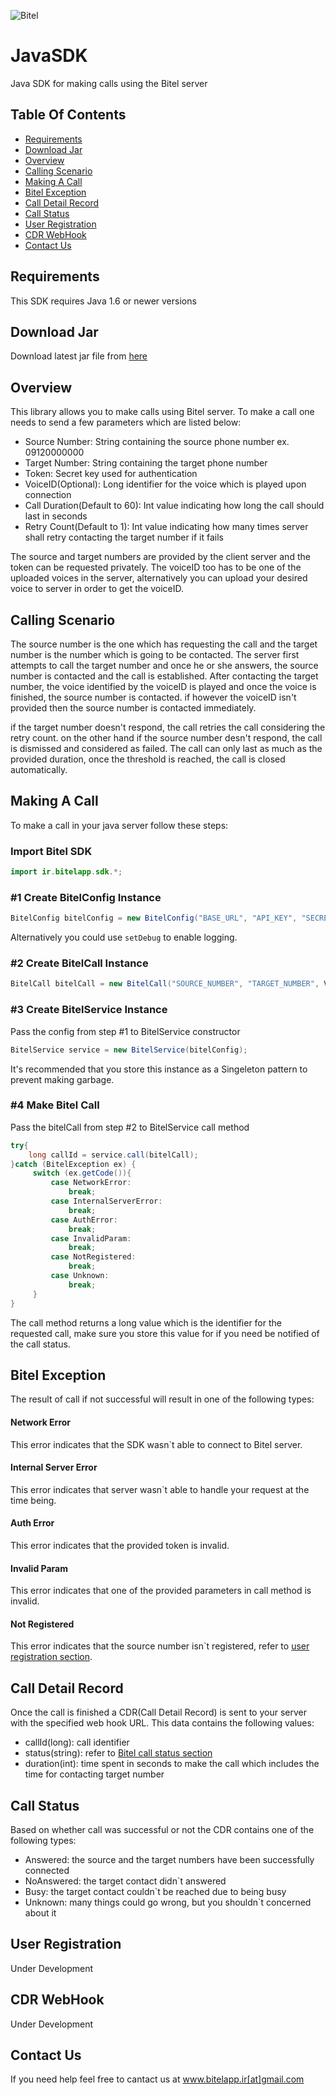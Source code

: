 ![Bitel](http://bitel-app.ir/assets/img/freeze/Slides/khasbashid.jpg)
# JavaSDK
Java SDK for making calls using the Bitel server

## Table Of Contents
- [Requirements](#requirements)
- [Download Jar](#download-jar)
- [Overview](#overview)
- [Calling Scenario](#calling-scenario)
- [Making A Call](#making-a-call)
- [Bitel Exception](#bitel-exception)
- [Call Detail Record](#call-detail-record)
- [Call Status](#call-status)
- [User Registration](#user-registration)
- [CDR WebHook](#cdr-webhook)
- [Contact Us](#contact-us)

## Requirements
This SDK requires Java 1.6 or newer versions

## Download Jar
Download latest jar file from [here](https://drive.google.com/file/d/0Bwj0uuw3Bxb-dW9MVnI0RFpWMVU/view?usp=sharing)

## Overview
This library allows you to make calls using Bitel server.
To make a call one needs to send a few parameters which are listed below:

- Source Number: String containing the source phone number ex. 09120000000
- Target Number: String containing the target phone number 
- Token: Secret key used for authentication
- VoiceID(Optional): Long identifier for the voice which is played upon connection
- Call Duration(Default to 60): Int value indicating how long the call should last in seconds
- Retry Count(Default to 1): Int value indicating how many times server shall retry contacting the target number if it fails

The source and target numbers are provided by the client server and the token can be requested privately.
The voiceID too has to be one of the uploaded voices in the server, alternatively you can upload your desired voice to server in order to get the voiceID.

## Calling Scenario
The source number is the one which has requesting the call and the target number is the number which is going to be contacted. The server first attempts to call the target number and once he or she answers, the source number is contacted and the call is established.
After contacting the target number, the voice identified by the voiceID is played and once the voice is finished, the source number is contacted. if however the voiceID isn't provided then the source number is contacted immediately.

if the target number doesn't respond, the call retries the call considering the retry count.
on the other hand if the source number desn't respond, the call is dismissed and considered as failed.
The call can only last as much as the provided duration, once the threshold is reached, the call is closed automatically.

## Making A Call
To make a call in your java server follow these steps:

### Import Bitel SDK
```java
import ir.bitelapp.sdk.*;
```

### #1 Create BitelConfig Instance 

```java
BitelConfig bitelConfig = new BitelConfig("BASE_URL", "API_KEY", "SECRET_TOKEN");
```
Alternatively you could use `setDebug` to enable logging.
### #2 Create BitelCall Instance
```java
BitelCall bitelCall = new BitelCall("SOURCE_NUMBER", "TARGET_NUMBER", VOICEID);
```
### #3 Create BitelService Instance
Pass the config from step #1 to BitelService constructor
```java
BitelService service = new BitelService(bitelConfig);
```
It's recommended that you store this instance as a Singeleton pattern to prevent making garbage.
### #4 Make Bitel Call
Pass the bitelCall from step #2 to BitelService call method
```java
try{
    long callId = service.call(bitelCall);
}catch (BitelException ex) {
     switch (ex.getCode()){
         case NetworkError:
             break;
         case InternalServerError:
             break;
         case AuthError:
             break;
         case InvalidParam:
             break;
         case NotRegistered:
             break;
         case Unknown:
             break;
     }
}
```
The call method returns a long value which is the identifier for the requested call, make sure you store this value for if you need be notified of the call status.
 
## Bitel Exception
The result of call if not successful will result in one of the following types:
#### Network Error
This error indicates that the SDK wasn`t able to connect to Bitel server.
#### Internal Server Error
This error indicates that server wasn`t able to handle your request at the time being.
#### Auth Error
This error indicates that the provided token is invalid.
#### Invalid Param
This error indicates that one of the provided parameters in call method is invalid.
#### Not Registered
This error indicates that the source number isn`t registered, refer to [user registration section](#user-registration).

## Call Detail Record
Once the call is finished a CDR(Call Detail Record) is sent to your server with the specified web hook URL.
This data contains the following values:
- callId(long): call identifier
- status(string): refer to [Bitel call status section](#call-status)
- duration(int): time spent in seconds to make the call which includes the time for contacting target number

## Call Status
Based on whether call was successful or not the CDR contains one of the following types:
- Answered: the source and the target numbers have been successfully connected
- NoAnswered: the target contact didn`t answered
- Busy: the target contact couldn`t be reached due to being busy
- Unknown: many things could go wrong, but you shouldn`t concerned about it

## User Registration
Under Development

## CDR WebHook
Under Development

## Contact Us
If you need help feel free to cantact us at www.bitelapp.ir[at]gmail.com